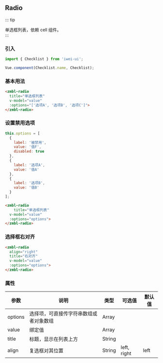 ## Radio
::: tip
<div>单选框列表，依赖 cell 组件。</div>
:::

### 引入

```javascript
import { Checklist } from 'iwei-ui';

Vue.component(Checklist.name, Checklist);
```

### 基本用法
```html
<zmbl-radio
  title="单选框列表"
  v-model="value"
  :options="['选项A', '选项B', '选项C']">
</zmbl-radio>
```

### 设置禁用选项
```javascript
this.options = [
  {
    label: '被禁用',
    value: '值F',
    disabled: true
  },
  {
    label: '选项A',
    value: '值A'
  },
  {
    label: '选项B',
    value: '值B'
  }
];
```
```html
<zmbl-radio
	title="单选框列表"
  v-model="value"
  :options="options">
</zmbl-radio>
```

### 选择框右对齐
```html
<zmbl-radio
  align="right"
  title="右对齐"
  v-model="value"
  :options="options">
</zmbl-radio>
```
### 属性
| 参数            | 说明                        | 类型           | 可选值              | 默认值       |
|-----------------|--------------------------|--------------------|---------------|----------|
| options         | 选择项，可直接传字符串数组或者对象数组               | Array       |       |        |
| value          | 绑定值              | Array        |        |               |
| title              | 标题，显示在列表上方           | String    |  |    |
| align              | 复选框对其位置           | String          | left, right          | left             |

